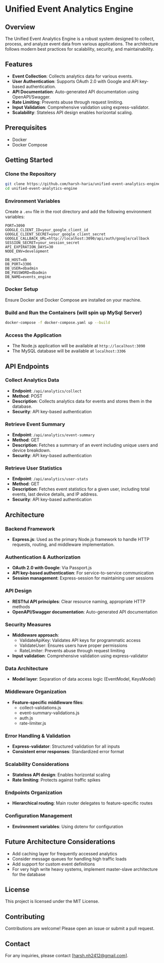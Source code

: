 # Unified Event Analytics Engine

## Overview
The Unified Event Analytics Engine is a robust system designed to collect, process, and analyze event data from various applications. The architecture follows modern best practices for scalability, security, and maintainability.

## Features
- **Event Collection**: Collects analytics data for various events.
- **User Authentication**: Supports OAuth 2.0 with Google and API key-based authentication.
- **API Documentation**: Auto-generated API documentation using OpenAPI/Swagger.
- **Rate Limiting**: Prevents abuse through request limiting.
- **Input Validation**: Comprehensive validation using express-validator.
- **Scalability**: Stateless API design enables horizontal scaling.

## Prerequisites
- Docker
- Docker Compose

## Getting Started

### Clone the Repository
```sh
git clone https://github.com/harsh-haria/unified-event-analytics-engine.git
cd unified-event-analytics-engine
```

### Environment Variables
Create a `.env` file in the root directory and add the following environment variables:
```properties
PORT=3090
GOOGLE_CLIENT_ID=your_google_client_id
GOOGLE_CLIENT_SECRET=your_google_client_secret
GOOGLE_CALLBACK_URL=http://localhost:3090/api/auth/google/callback
SESSION_SECRET=your_session_secret
API_EXPIRATION_DAYS=30
NODE_ENV=development

DB_HOST=db
DB_PORT=3306
DB_USER=dbadmin
DB_PASSWORD=dbadmin
DB_NAME=events_engine
```

### Docker Setup
Ensure Docker and Docker Compose are installed on your machine.

### Build and Run the Containers (will spin up MySql Server)
```sh
docker-compose -f docker-compose.yaml up --build
```

### Access the Application
- The Node.js application will be available at `http://localhost:3090`
- The MySQL database will be available at `localhost:3306`

## API Endpoints

### Collect Analytics Data
- **Endpoint**: `/api/analytics/collect`
- **Method**: POST
- **Description**: Collects analytics data for events and stores them in the database.
- **Security**: API key-based authentication

### Retrieve Event Summary
- **Endpoint**: `/api/analytics/event-summary`
- **Method**: GET
- **Description**: Fetches a summary of an event including unique users and device breakdown.
- **Security**: API key-based authentication

### Retrieve User Statistics
- **Endpoint**: `/api/analytics/user-stats`
- **Method**: GET
- **Description**: Fetches event statistics for a given user, including total events, last device details, and IP address.
- **Security**: API key-based authentication

## Architecture

### Backend Framework
- **Express.js**: Used as the primary Node.js framework to handle HTTP requests, routing, and middleware implementation.

### Authentication & Authorization
- **OAuth 2.0 with Google**: Via Passport.js
- **API key-based authentication**: For service-to-service communication
- **Session management**: Express-session for maintaining user sessions

### API Design
- **RESTful API principles**: Clear resource naming, appropriate HTTP methods
- **OpenAPI/Swagger documentation**: Auto-generated API documentation

### Security Measures
- **Middleware approach**:
  - ValidateApiKey: Validates API keys for programmatic access
  - ValidateUser: Ensures users have proper permissions
  - RateLimiter: Prevents abuse through request limiting
- **Input validation**: Comprehensive validation using express-validator

### Data Architecture
- **Model layer**: Separation of data access logic (EventModel, KeysModel)

### Middleware Organization
- **Feature-specific middleware files**:
  - collect-validations.js
  - event-summary-validations.js
  - auth.js
  - rate-limiter.js

### Error Handling & Validation
- **Express-validator**: Structured validation for all inputs
- **Consistent error responses**: Standardized error format

### Scalability Considerations
- **Stateless API design**: Enables horizontal scaling
- **Rate limiting**: Protects against traffic spikes

### Endpoints Organization
- **Hierarchical routing**: Main router delegates to feature-specific routes

### Configuration Management
- **Environment variables**: Using dotenv for configuration

## Future Architecture Considerations
- Add caching layer for frequently accessed analytics
- Consider message queues for handling high traffic loads
- Add support for custom event definitions
- For very high write heavy systems, implement master-slave architecture for the database

## License
This project is licensed under the MIT License.

## Contributing
Contributions are welcome! Please open an issue or submit a pull request.

## Contact
For any inquiries, please contact [harsh.nh2412@gmail.com].